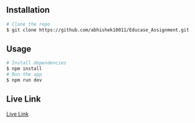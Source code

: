 ## Installation
```bash
# Clone the repo
$ git clone https://github.com/abhishek10011/Educase_Assignment.git
```
## Usage
```bash
# Install dependencies
$ npm install
# Run the app
$ npm run dev
```
## Live Link
[Live Link](https://educase-assignment-omega-five.vercel.app/)

